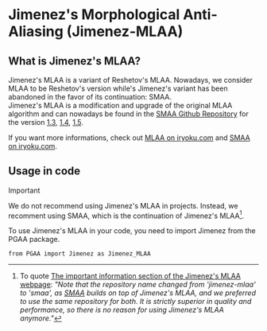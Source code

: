 # Jimenez's Morphological Anti-Aliasing (Jimenez-MLAA)

## What is Jimenez's MLAA?

Jimenez's MLAA is a variant of Reshetov's MLAA. Nowadays, we consider MLAA to be Reshetov's version while's Jimenez's variant has been abandoned in the favor of its continuation: SMAA.\
Jimenez's MLAA is a modification and upgrade of the original MLAA algorithm and can nowadays be found in the [SMAA Github Repository](https://github.com/iryoku/smaa/tree/master) for the version [1.3](https://github.com/iryoku/smaa/tree/v1.3), [1.4](https://github.com/iryoku/smaa/tree/v1.4), [1.5](https://github.com/iryoku/smaa/tree/v1.5).

If you want more informations, check out [MLAA on iryoku.com](https://www.iryoku.com/mlaa/) and [SMAA on iryoku.com](https://www.iryoku.com/smaa/).

## Usage in code

> [!IMPORTANT]
> We do not recommend using Jimenez's MLAA in projects. Instead, we recomment using SMAA, which is the continuation of Jimenez's MLAA[^1].

To use Jimenez's MLAA in your code, you need to import Jimenez from the PGAA package.

```
from PGAA import Jimenez as Jimenez_MLAA
```

[^1]: To quote [The important information section of the Jimenez's MLAA webpage](https://www.iryoku.com/mlaa/#:~:text=Note%20that%20the%20repository%20name%20changed%20from%20%27jimenez%2Dmlaa%27%20to%20%27smaa%27%2C%20as%20SMAA%20builds%20on%20top%20of%20Jimenez%27s%20MLAA%2C%20and%20we%20preferred%20to%20use%20the%20same%20repository%20for%20both.%20It%20is%20strictly%20superior%20in%20quality%20and%20performance%2C%20so%20there%20is%20no%20reason%20for%20using%20Jimenez%27s%20MLAA%20anymore.): *"Note that the repository name changed from 'jimenez-mlaa' to 'smaa', as [SMAA](https://www.iryoku.com/smaa/) builds on top of Jimenez's MLAA, and we preferred to use the same repository for both. It is strictly superior in quality and performance, so there is no reason for using Jimenez's MLAA anymore."*